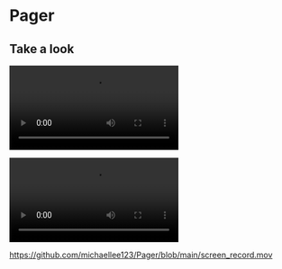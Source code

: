# Pager

## Take a look

![screen_record.mov](https://github.com/michaellee123/Pager/blob/main/screen_record.mov)

<video  controls>
  <source src="https://github.com/michaellee123/Pager/blob/main/screen_record.mov" type="video/mp4">
</video>

https://github.com/michaellee123/Pager/blob/main/screen_record.mov
